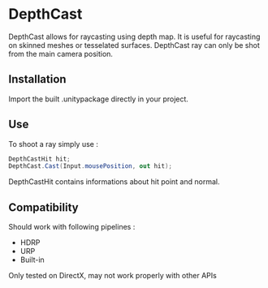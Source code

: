# DepthCast

DepthCast allows for raycasting using depth map. It is useful for raycasting on skinned meshes or tesselated surfaces. DepthCast ray can only be shot from the main camera position.

## Installation

Import the built .unitypackage directly in your project.

## Use

To shoot a ray simply use :
``` csharp
DepthCastHit hit;
DepthCast.Cast(Input.mousePosition, out hit);
```

DepthCastHit contains informations about hit point and normal.

## Compatibility

Should work with following pipelines :
  - HDRP
  - URP
  - Built-in

Only tested on DirectX, may not work properly with other APIs
